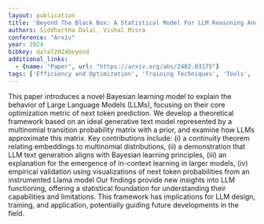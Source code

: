 ```yaml
---
layout: publication
title: 'Beyond The Black Box: A Statistical Model For LLM Reasoning And Inference'
authors: Siddhartha Dalal, Vishal Misra
conference: "Arxiv"
year: 2024
bibkey: dalal2024beyond
additional_links:
  - {name: "Paper", url: "https://arxiv.org/abs/2402.03175"}
tags: ['Efficiency and Optimization', 'Training Techniques', 'Tools', 'Language Modeling', 'Interpretability and Explainability', 'Prompting', 'Applications', 'In-Context Learning']
---
```

This paper introduces a novel Bayesian learning model to explain the behavior
of Large Language Models (LLMs), focusing on their core optimization metric of
next token prediction. We develop a theoretical framework based on an ideal
generative text model represented by a multinomial transition probability
matrix with a prior, and examine how LLMs approximate this matrix. Key
contributions include: (i) a continuity theorem relating embeddings to
multinomial distributions, (ii) a demonstration that LLM text generation aligns
with Bayesian learning principles, (iii) an explanation for the emergence of
in-context learning in larger models, (iv) empirical validation using
visualizations of next token probabilities from an instrumented Llama model Our
findings provide new insights into LLM functioning, offering a statistical
foundation for understanding their capabilities and limitations. This framework
has implications for LLM design, training, and application, potentially guiding
future developments in the field.
